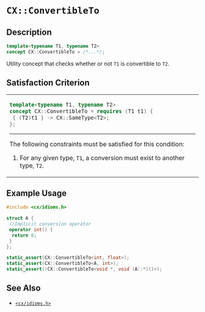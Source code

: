 # `CX::ConvertibleTo`
## Description
<area id="no-interactive-code"></area>
```c++
template<typename T1, typename T2>
concept CX::ConvertibleTo = /*...*/;
```
Utility concept that checks whether or not `T1` is convertible
to `T2`.

## Satisfaction Criterion
<table id="member-function-table">
 <tr><td>

  ```c++
  template<typename T1, typename T2>
  concept CX::ConvertibleTo = requires (T1 t1) {
   { (T2)t1 } -> CX::SameType<T2>;
  };
  ```
  ---
  The following constraints must be satisfied for this condition:
  1. For any given type, `T1`, a conversion must exist to another
     type, `T2`.

 </td></tr>
</table>

## Example Usage
```c++
#include <cx/idioms.h>

struct A {
 //Implicit conversion operator
 operator int() {
  return 0;
 }
};

static_assert(CX::ConvertibleTo<int, float>);
static_assert(CX::ConvertibleTo<A, int>);
static_assert(!CX::ConvertibleTo<void *, void (A::*)()>);
```

## See Also
 - [`<cx/idioms.h>`](../cx_idioms_h.md)
